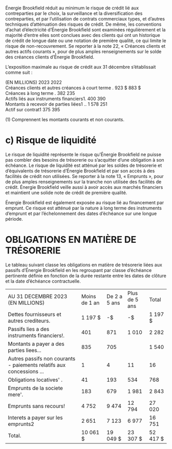 Énergie Brookfield réduit au minimum le risque de crédit lié aux contreparties par le choix, la surveillance et la diversification des contreparties, et par l’utilisation de contrats commerciaux types, et d’autres techniques d’atténuation des risques de crédit. De même, les conventions d’achat d’électricité d’Énergie Brookfield sont examinées régulièrement et la majorité d’entre elles sont conclues avec des clients qui ont un historique de crédit de longue date ou une notation de première qualité, ce qui limite le risque de non-recouvrement. Se reporter à la note 22, « Créances clients et autres actifs courants », pour de plus amples renseignements sur le solde des créances clients d’Énergie Brookfield.

L’exposition maximale au risque de crédit aux 31 décembre s’établissait comme suit :

(EN MILLIONS) 2023 2022   
Créances clients et autres créances à court terme . 923 \$ 883 \$   
Créances à long terme . 382 235   
Actifs liés aux instruments financiers1. 400 390   
Montants à recevoir de parties liées1 .. 1 578 251   
Actif sur contrat1 375 395

(1) Comprennent les montants courants et non courants.

# c) Risque de liquidité

Le risque de liquidité représente le risque qu’Énergie Brookfield ne puisse pas combler des besoins de trésorerie ou s’acquitter d’une obligation à son échéance. Le risque de liquidité est atténué par les soldes de trésorerie et d’équivalents de trésorerie d’Énergie Brookfield et par son accès à des facilités de crédit non utilisées. Se reporter à la note 13, « Emprunts », pour de plus amples renseignements sur la tranche non utilisée des facilités de crédit. Énergie Brookfield veille aussi à avoir accès aux marchés financiers et maintient une solide note de crédit de première qualité.

Énergie Brookfield est également exposée au risque lié au financement par emprunt. Ce risque est atténué par la nature à long terme des instruments d’emprunt et par l’échelonnement des dates d’échéance sur une longue période.

# OBLIGATIONS EN MATIÈRE DE TRÉSORERIE

Le tableau suivant classe les obligations en matière de trésorerie liées aux passifs d’Énergie Brookfield en les regroupant par classe d’échéance pertinente définie en fonction de la durée restante entre les dates de clôture et la date d’échéance contractuelle.

<table><tr><td>AU 31 DECEMBRE 2023 (EN MILLIONS)</td><td>Moins de 1 an</td><td>De 2 a 5 ans</td><td>Plus de 5 ans</td><td>Total</td></tr><tr><td>Dettes fournisseurs et autres crediteurs.</td><td>1 197 $</td><td>-$</td><td>-$</td><td>1 197 $</td></tr><tr><td>Passifs lies a des instruments financiers!.</td><td>401</td><td>871</td><td>1 010</td><td>2 282</td></tr><tr><td>Montants a payer a des parties liees...</td><td>835</td><td>705</td><td></td><td>1 540</td></tr><tr><td>Autres passifs non courants - paiements relatifs aux concessions ...</td><td>1</td><td>4</td><td>11</td><td>16</td></tr><tr><td>Obligations locatives&#x27; .</td><td>41</td><td>193</td><td>534</td><td>768</td></tr><tr><td>Emprunts de la societe mere&#x27;.</td><td>183</td><td>679</td><td>1 981</td><td>2 843</td></tr><tr><td>Emprunts sans recours!</td><td>4 752</td><td>9 474</td><td>12 794</td><td>27 020</td></tr><tr><td>Interets a payer sur les emprunts2 </td><td>2 651</td><td>7 123</td><td>6 977</td><td>16 751</td></tr><tr><td>Total.</td><td>10 061 $</td><td>19 049 $</td><td>23 307 $</td><td>52 417 $</td></tr></table>